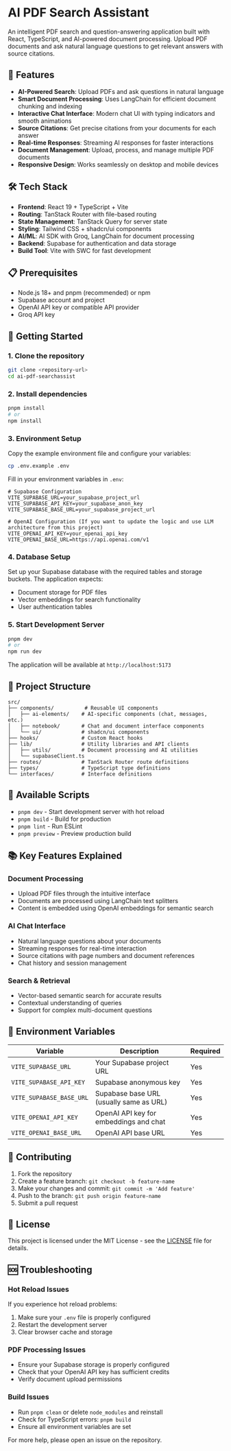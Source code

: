 # AI PDF Search Assistant

An intelligent PDF search and question-answering application built with React, TypeScript, and AI-powered document processing. Upload PDF documents and ask natural language questions to get relevant answers with source citations.

## 🚀 Features

- **AI-Powered Search**: Upload PDFs and ask questions in natural language
- **Smart Document Processing**: Uses LangChain for efficient document chunking and indexing
- **Interactive Chat Interface**: Modern chat UI with typing indicators and smooth animations
- **Source Citations**: Get precise citations from your documents for each answer
- **Real-time Responses**: Streaming AI responses for faster interactions
- **Document Management**: Upload, process, and manage multiple PDF documents
- **Responsive Design**: Works seamlessly on desktop and mobile devices

## 🛠️ Tech Stack

- **Frontend**: React 19 + TypeScript + Vite
- **Routing**: TanStack Router with file-based routing
- **State Management**: TanStack Query for server state
- **Styling**: Tailwind CSS + shadcn/ui components
- **AI/ML**: AI SDK with Groq, LangChain for document processing
- **Backend**: Supabase for authentication and data storage
- **Build Tool**: Vite with SWC for fast development

## 📋 Prerequisites

- Node.js 18+ and pnpm (recommended) or npm
- Supabase account and project
- OpenAI API key or compatible API provider
- Groq API key

## 🚀 Getting Started

### 1. Clone the repository

```bash
git clone <repository-url>
cd ai-pdf-searchassist
```

### 2. Install dependencies

```bash
pnpm install
# or
npm install
```

### 3. Environment Setup

Copy the example environment file and configure your variables:

```bash
cp .env.example .env
```

Fill in your environment variables in `.env`:

```env
# Supabase Configuration
VITE_SUPABASE_URL=your_supabase_project_url
VITE_SUPABASE_API_KEY=your_supabase_anon_key
VITE_SUPABASE_BASE_URL=your_supabase_project_url

# OpenAI Configuration (If you want to update the logic and use LLM architecture from this project)
VITE_OPENAI_API_KEY=your_openai_api_key
VITE_OPENAI_BASE_URL=https://api.openai.com/v1
```

### 4. Database Setup

Set up your Supabase database with the required tables and storage buckets. The application expects:
- Document storage for PDF files
- Vector embeddings for search functionality
- User authentication tables

### 5. Start Development Server

```bash
pnpm dev
# or
npm run dev
```

The application will be available at `http://localhost:5173`

## 📁 Project Structure

```
src/
├── components/          # Reusable UI components
│   ├── ai-elements/    # AI-specific components (chat, messages, etc.)
│   ├── notebook/       # Chat and document interface components
│   └── ui/             # shadcn/ui components
├── hooks/              # Custom React hooks
├── lib/                # Utility libraries and API clients
│   ├── utils/          # Document processing and AI utilities
│   └── supabaseClient.ts
├── routes/             # TanStack Router route definitions
├── types/              # TypeScript type definitions
└── interfaces/         # Interface definitions
```

## 🔧 Available Scripts

- `pnpm dev` - Start development server with hot reload
- `pnpm build` - Build for production
- `pnpm lint` - Run ESLint
- `pnpm preview` - Preview production build

## 📚 Key Features Explained

### Document Processing
- Upload PDF files through the intuitive interface
- Documents are processed using LangChain text splitters
- Content is embedded using OpenAI embeddings for semantic search

### AI Chat Interface
- Natural language questions about your documents
- Streaming responses for real-time interaction
- Source citations with page numbers and document references
- Chat history and session management

### Search & Retrieval
- Vector-based semantic search for accurate results
- Contextual understanding of queries
- Support for complex multi-document questions

## 🔐 Environment Variables

| Variable | Description | Required |
|----------|-------------|----------|
| `VITE_SUPABASE_URL` | Your Supabase project URL | Yes |
| `VITE_SUPABASE_API_KEY` | Supabase anonymous key | Yes |
| `VITE_SUPABASE_BASE_URL` | Supabase base URL (usually same as URL) | Yes |
| `VITE_OPENAI_API_KEY` | OpenAI API key for embeddings and chat | Yes |
| `VITE_OPENAI_BASE_URL` | OpenAI API base URL | Yes |

## 🤝 Contributing

1. Fork the repository
2. Create a feature branch: `git checkout -b feature-name`
3. Make your changes and commit: `git commit -m 'Add feature'`
4. Push to the branch: `git push origin feature-name`
5. Submit a pull request

## 📄 License

This project is licensed under the MIT License - see the [LICENSE](LICENSE) file for details.

## 🆘 Troubleshooting

### Hot Reload Issues
If you experience hot reload problems:
1. Make sure your `.env` file is properly configured
2. Restart the development server
3. Clear browser cache and storage

### PDF Processing Issues
- Ensure your Supabase storage is properly configured
- Check that your OpenAI API key has sufficient credits
- Verify document upload permissions

### Build Issues
- Run `pnpm clean` or delete `node_modules` and reinstall
- Check for TypeScript errors: `pnpm build`
- Ensure all environment variables are set

For more help, please open an issue on the repository.